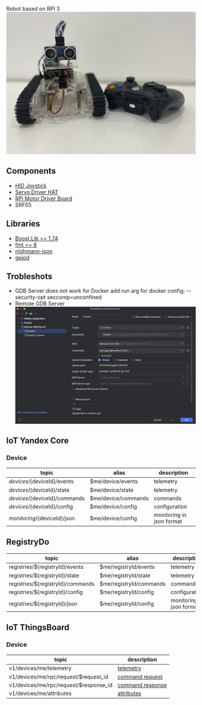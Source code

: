 Robot based on RPI 3
![](https://raw.githubusercontent.com/darvik80/rpi-robot/master/images/robot.jpeg)

## Components
* [HID Joystick](https://en.wikipedia.org/wiki/Human_interface_device)
* [Servo Driver HAT](https://www.waveshare.com/wiki/Servo_Driver_HAT)
* [RPi Motor Driver Board](https://www.waveshare.com/wiki/RPi_Motor_Driver_Board)
* SRF05

## Libraries
* [Boost.Lib >= 1.74](https://www.boost.org/)
* [fmt >= 8](https://github.com/fmtlib/fmt)
* [nlohmann-json](https://github.com/nlohmann/json)
* [gpiod](https://git.kernel.org/pub/scm/libs/libgpiod/libgpiod.git)

## Trobleshots
* GDB Server does not work for Docker 
add run arg for docker config: --security-opt seccomp=unconfined
* Remote GDB Server
![](https://raw.githubusercontent.com/darvik80/rpi-robot/master/images/remote-debug.png)

## IoT Yandex Core
### Device
| topic                              | alias                  | description               | 
|------------------------------------|------------------------|---------------------------|
| $devices/${deviceId}/events        | $me/device/events      | telemetry                 |
| $devices/${deviceId}/state         | $me/device/state       | telemetry                 |
| $devices/${deviceId}/commands      | $me/device/commands    | commands                  |
| $devices/${deviceId}/config        | $me/device/config      | configuration             |
| $monitoring/${deviceId}/json       | $me/device/config      | monitoring in json format |

## RegistryDo
| topic                              | alias                  | description               | 
|------------------------------------|------------------------|---------------------------|
| registries/${registryId}/events    | $me/registryId/events    | telemetry                 |
| registries/${registryId}/state     | $me/registryId/state     | telemetry                 |
| registries/${registryId}/commands  | $me/registryId/commands  | commands                  |
| registries/${registryId}/config    | $me/registryId/config    | configuration             |
| registries/${registryId}/json      | $me/registryId/config    | monitoring in json format |

## IoT ThingsBoard
### Device
| topic                                  | description                                                                       | 
|----------------------------------------|-----------------------------------------------------------------------------------|
| v1/devices/me/telemetry                | [telemetry](https://thingsboard.io/docs/reference/mqtt-api/#telemetry-upload-api) |
| v1/devices/me/rpc/request/$request_id  | [command request](https://thingsboard.io/docs/reference/mqtt-api/#rpc-api)        |
| v1/devices/me/rpc/request/$response_id | [command response](https://thingsboard.io/docs/reference/mqtt-api/#rpc-api)       |
| v1/devices/me/attributes               | [attributes](https://thingsboard.io/docs/reference/mqtt-api/#attributes-api)      |

